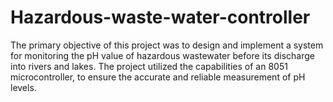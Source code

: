 # Hazardous-waste-water-controller
The primary objective of this project was to design and implement a system for monitoring the pH value of hazardous wastewater before its discharge into rivers and lakes. The project utilized the capabilities of an 8051 microcontroller, to ensure the accurate and reliable measurement of pH levels.
